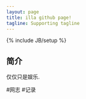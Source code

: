 ```yaml
---
layout: page
title: illa github page!
tagline: Supporting tagline
---
```

{% include JB/setup %}



## 简介

仅仅只是娱乐.

#网志
#记录




